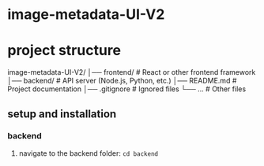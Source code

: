 # image-metadata-UI-V2

# project structure

image-metadata-UI-V2/
│── frontend/       # React or other frontend framework
│── backend/        # API server (Node.js, Python, etc.)
│── README.md       # Project documentation
│── .gitignore      # Ignored files
└── ...             # Other files


## setup and installation 

### backend
1. navigate to the backend folder:
```cd backend```
